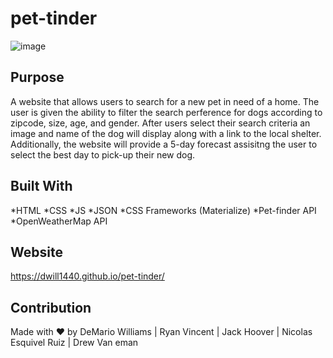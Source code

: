 # pet-tinder
![image](https://user-images.githubusercontent.com/64138572/86987815-87570300-c15c-11ea-92a0-fbd7cc9b4546.png)


## Purpose
A website that allows users to search for a new pet in need of a home. The user is given the ability to filter the search perference for dogs according to zipcode, size, age, and gender. After users select their search criteria an image and name of the dog will display along with a link to the local shelter. Additionally, the website will provide a 5-day forecast assisitng the user to select the best day to pick-up their new dog.


## Built With
*HTML
*CSS
*JS
*JSON
*CSS Frameworks (Materialize)
*Pet-finder API
*OpenWeatherMap API

## Website
https://dwill1440.github.io/pet-tinder/

## Contribution
Made with ❤️ by DeMario Williams | Ryan Vincent | Jack Hoover  | Nicolas Esquivel Ruiz | Drew Van eman